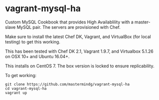 # vagrant-mysql-ha

Custom MySQL Cookbook that provides High Availablility with a master-slave MySQL pair. The servers are provisioned with Chef.

Make sure to install the latest Chef DK, Vagrant, and VirtualBox (for local testing) to get this working.

This has been tested with Chef DK 2.1, Vagrant 1.9.7, and Virtualbox 5.1.26 on OSX 10+ and Ubuntu 16.04+.

This installs on CentOS 7. The box version is locked to ensure replicability.

To get working:

```
git clone https://github.com/mastermindg/vagrant-mysql-ha
cd vagrant-mysql-ha
vagrant up
```
